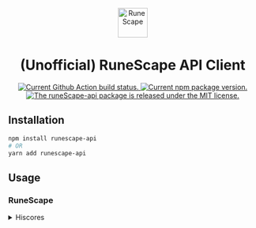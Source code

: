 <p align="center">
  <img alt="RuneScape" src="https://www.runescape.com/img/responsive/common/logos/runescape@2x.png" height="60" />
</p>
<h1 align="center">
  (Unofficial) RuneScape API Client
</h1>

<p align="center">
<a href="https://github.com/pqt/runescape-api/actions?workflow=status">
    <img src="https://github.com/pqt/runescape-api/workflows/status/badge.svg" alt="Current Github Action build status." />
  </a>
  <a href="https://www.npmjs.org/package/runescape-api">
    <img src="https://img.shields.io/npm/v/runescape-api.svg" alt="Current npm package version." />
  </a>
  <a href="https://github.com/pqt/runescape-api/blob/master/LICENSE">
    <img src="https://img.shields.io/badge/license-MIT-blue.svg" alt="The runeScape-api package is released under the MIT license." />
  </a>
</p>

## Installation

```bash
npm install runescape-api
# OR
yarn add runescape-api
```

## Usage

### RuneScape

<details>
  <summary>Hiscores</summary>

```js
import { getPlayer } from "runescape-api"

async function() {
  const zezima = await getPlayer("Zezima")
  /**
   * console.log(zezima) prints:
   *
   * Player {
   *   name: 'Zezima',
   *   activities: {
   *     bounty_hunters: { rank: -1, count: -1 },
   *     bh_rogues: { rank: -1, count: -1 },
   *     dominion_tower: { rank: 131, count: 26444969 },
   *     the_crucible: { rank: -1, count: -1 },
   *     castle_wars_games: { rank: -1, count: -1 },
   *     ba_attackers: { rank: 2534, count: 4285 },
   *     ba_defenders: { rank: 2358, count: 4161 },
   *     ba_collectors: { rank: 1737, count: 4354 },
   *     ba_healers: { rank: 3085, count: 4405 },
   *     duel_tournament: { rank: 1070, count: 1944 },
   *     mobilising_armies: { rank: 382, count: 552 },
   *     conquest: { rank: 19118, count: 1258 },
   *     fist_of_guthix: { rank: -1, count: -1 },
   *     gg_resource_race: { rank: 5791, count: 631 },
   *     gg_athletics: { rank: 18337, count: 605 },
   *     we2_armadyl_lifetime_contribution: { rank: 36444, count: 563812 },
   *     we2_bandos_lifetime_contribution: { rank: -1, count: -1 },
   *     we2_armadyl_pvp_kills: { rank: -1, count: -1 },
   *     we2_bandos_pvp_kills: { rank: -1, count: -1 },
   *     heist_guard_level: { rank: -1, count: -1 },
   *     heist_robber_level: { rank: -1, count: -1 },
   *     cfp_5_game_average: { rank: 569, count: 169 },
   *     af15_cow_tipping: { rank: -1, count: -1 },
   *     af15_rats_killed_after_the_miniquest: { rank: -1, count: -1 },
   *     runescore: { rank: 1051, count: 21045 },
   *     clue_scrolls_easy: { rank: 237, count: 968 },
   *     clue_scrolls_medium: { rank: 43681, count: 7 },
   *     clue_scrolls_hard: { rank: 44947, count: 77 },
   *     clue_scrolls_elite: { rank: 38877, count: 68 },
   *     clue_scrolls_master: { rank: 27320, count: 12 }
   *   },
   *   skills: {
   *     overall: { rank: 50, level: 2778, experience: 5400000000 },
   *     attack: { rank: 468, level: 99, experience: 200000000 },
   *     defence: { rank: 898, level: 99, experience: 200000000 },
   *     strength: { rank: 476, level: 99, experience: 200000000 },
   *     hitpoints: { rank: 391, level: 99, experience: 200000000 },
   *     ranged: { rank: 669, level: 99, experience: 200000000 },
   *     prayer: { rank: 239, level: 99, experience: 200000000 },
   *     magic: { rank: 583, level: 99, experience: 200000000 },
   *     cooking: { rank: 4, level: 99, experience: 200000000 },
   *     woodcutting: { rank: 217, level: 99, experience: 200000000 },
   *     fletching: { rank: 81, level: 99, experience: 200000000 },
   *     fishing: { rank: 460, level: 99, experience: 200000000 },
   *     firemaking: { rank: 249, level: 99, experience: 200000000 },
   *     crafting: { rank: 220, level: 99, experience: 200000000 },
   *     smithing: { rank: 253, level: 99, experience: 200000000 },
   *     mining: { rank: 421, level: 99, experience: 200000000 },
   *     herblore: { rank: 358, level: 120, experience: 200000000 },
   *     agility: { rank: 135, level: 99, experience: 200000000 },
   *     thieving: { rank: 3, level: 99, experience: 200000000 },
   *     slayer: { rank: 407, level: 120, experience: 200000000 },
   *     farming: { rank: 362, level: 120, experience: 200000000 },
   *     runecrafting: { rank: 183, level: 99, experience: 200000000 },
   *     hunter: { rank: 207, level: 99, experience: 200000000 },
   *     construction: { rank: 192, level: 99, experience: 200000000 },
   *     summoning: { rank: 175, level: 99, experience: 200000000 },
   *     dungeoneering: { rank: 640, level: 120, experience: 200000000 },
   *     divination: { rank: 178, level: 99, experience: 200000000 },
   *     invention: { rank: 166, level: 120, experience: 200000000 }
   *   }
   * }
   */
}
```

</details>
